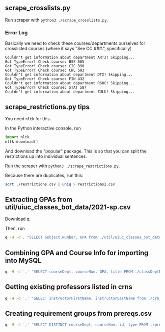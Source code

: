 ## scrape_crosslists.py 

Run scraper with `python3 ./scrape_crosslists.py`.

### Error Log

Basically we need to check these courses/departments ourselves for crosslisted courses (where it says "See CC ###.", specifically)

```
Couldn't get information about department ARTJ! Skipping...
Got TypeError! Check course: BSE 585
Got TypeError! Check course: CIC 390
Got TypeError! Check course: CWL 593
Couldn't get information about department DTX! Skipping...
Got TypeError! Check course: FIN 432
Couldn't get information about department RSOC! Skipping...
Got TypeError! Check course: STAT 587
Couldn't get information about department ZULU! Skipping...
```

## scrape_restrictions.py tips

You need `nltk` for this.

In the Python interactive console, run 

```py
import nltk
nltk.download()
```

And download the "popular" package. This is so that you can split the restrictions up into individual sentences.

Run the scraper with `python3 ./scrape_restrictions.py`. 

Because there are duplicates, run this: 

```sh
sort ./restrictions.csv | uniq > restrictions2.csv
```

## Extracting GPAs from util/uiuc_classes_bot_data/2021-sp.csv

Download [q](https://harelba.github.io/q/).

Then, run

```sh
q -H -d , "SELECT Subject,Number, GPA from ./util/uiuc_classes_bot_data/2021-sp.csv GROUP BY Subject,Number, GPA" > out.csv
```


## Combining GPA and Course Info for importing into MySQL

```sh
q -H -d ',' "SELECT courseDept, courseNum, GPA, title FROM ./classDeptNumGPA.csv NATURAL JOIN ./courseInfo.csv infofile" > test
```

## Getting existing professors listed in crns

```sh
q -H -d ',' "SELECT instructorFirstName, instructorLastName from ./crn_info.csv WHERE instructorFirstName IS NOT NULL GROUP BY instructorFirstName, instructorLastName" | sort > crnProfs.csv
```

## Creating requirement groups from prereqs.csv

```sh
q -H -d ',' "SELECT DISTINCT courseDept, courseNum, id, type FROM ./prereqs.csv" > requirementGroups.csv
```

